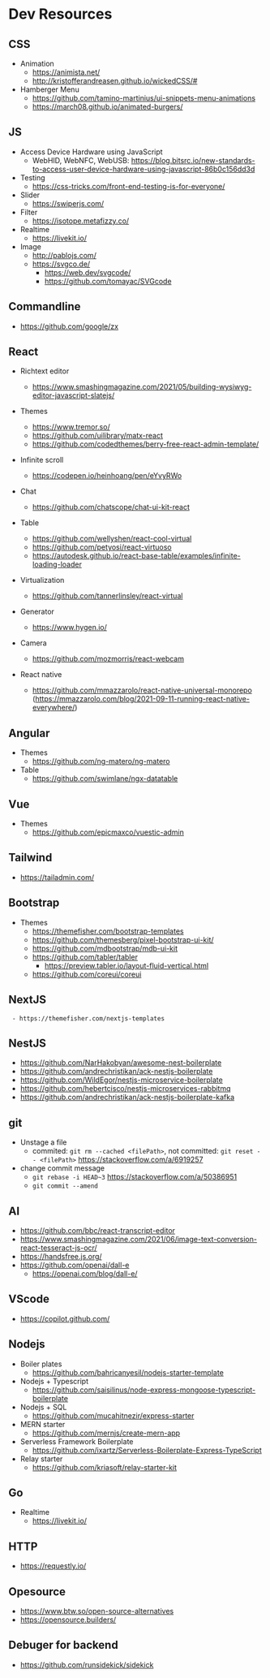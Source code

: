 # Dev Resources

## CSS
* Animation
  - https://animista.net/
  - http://kristofferandreasen.github.io/wickedCSS/#
* Hamberger Menu
  - https://github.com/tamino-martinius/ui-snippets-menu-animations
  - https://march08.github.io/animated-burgers/

## JS
* Access Device Hardware using JavaScript
  - WebHID, WebNFC, WebUSB: https://blog.bitsrc.io/new-standards-to-access-user-device-hardware-using-javascript-86b0c156dd3d
* Testing
  - https://css-tricks.com/front-end-testing-is-for-everyone/
* Slider
  - https://swiperjs.com/
* Filter
  - https://isotope.metafizzy.co/
* Realtime
   - https://livekit.io/
* Image
  - http://pablojs.com/
  - https://svgco.de/
    - https://web.dev/svgcode/
    - https://github.com/tomayac/SVGcode

## Commandline
  - https://github.com/google/zx


## React
* Richtext editor
  - https://www.smashingmagazine.com/2021/05/building-wysiwyg-editor-javascript-slatejs/
* Themes
  - https://www.tremor.so/
  - https://github.com/uilibrary/matx-react
  - https://github.com/codedthemes/berry-free-react-admin-template/
* Infinite scroll
  - https://codepen.io/heinhoang/pen/eYvyRWo
* Chat
  - https://github.com/chatscope/chat-ui-kit-react
* Table
  - https://github.com/wellyshen/react-cool-virtual
  - https://github.com/petyosi/react-virtuoso
  - https://autodesk.github.io/react-base-table/examples/infinite-loading-loader
* Virtualization
  - https://github.com/tannerlinsley/react-virtual
* Generator
  - https://www.hygen.io/
* Camera
  - https://github.com/mozmorris/react-webcam

* React native
  - https://github.com/mmazzarolo/react-native-universal-monorepo (https://mmazzarolo.com/blog/2021-09-11-running-react-native-everywhere/)

## Angular
* Themes
  - https://github.com/ng-matero/ng-matero
* Table
  - https://github.com/swimlane/ngx-datatable

## Vue
* Themes
  - https://github.com/epicmaxco/vuestic-admin
  
## Tailwind
  - https://tailadmin.com/

## Bootstrap
  - Themes
    - https://themefisher.com/bootstrap-templates
    - https://github.com/themesberg/pixel-bootstrap-ui-kit/
    - https://github.com/mdbootstrap/mdb-ui-kit
    - https://github.com/tabler/tabler
      - https://preview.tabler.io/layout-fluid-vertical.html
    - https://github.com/coreui/coreui
    
## NextJS
     - https://themefisher.com/nextjs-templates
     
## NestJS
   - https://github.com/NarHakobyan/awesome-nest-boilerplate
   - https://github.com/andrechristikan/ack-nestjs-boilerplate
   - https://github.com/WildEgor/nestjs-microservice-boilerplate
   - https://github.com/hebertcisco/nestjs-microservices-rabbitmq
   - https://github.com/andrechristikan/ack-nestjs-boilerplate-kafka

## git
* Unstage a file
   - commited: `git rm --cached <filePath>`, not committed: `git reset -- <filePath>` https://stackoverflow.com/a/6919257
* change commit message
   - `git rebase -i HEAD~3` https://stackoverflow.com/a/50386951
   - `git commit --amend`

## AI
  - https://github.com/bbc/react-transcript-editor
  - https://www.smashingmagazine.com/2021/06/image-text-conversion-react-tesseract-js-ocr/
  - https://handsfree.js.org/
  - https://github.com/openai/dall-e
    - https://openai.com/blog/dall-e/

## VScode
  - https://copilot.github.com/

## Nodejs
  - Boiler plates
     - https://github.com/bahricanyesil/nodejs-starter-template
  - Nodejs + Typescript
     - https://github.com/saisilinus/node-express-mongoose-typescript-boilerplate
  - Nodejs + SQL
     - https://github.com/mucahitnezir/express-starter
  - MERN starter
     - https://github.com/mernjs/create-mern-app
  - Serverless Framework Boilerplate
     - https://github.com/ixartz/Serverless-Boilerplate-Express-TypeScript
  - Relay starter
     - https://github.com/kriasoft/relay-starter-kit

## Go
  - Realtime
    - https://livekit.io/

## HTTP
  - https://requestly.io/

## Opesource
  - https://www.btw.so/open-source-alternatives
  - https://opensource.builders/

## Debuger for backend
  - https://github.com/runsidekick/sidekick
